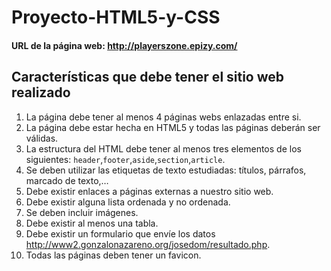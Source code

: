 # Proyecto-HTML5-y-CSS
#### URL de la página web: http://playerszone.epizy.com/
## Características que debe tener el sitio web realizado

1. La página debe tener al menos 4 páginas webs enlazadas entre si.
2. La página debe estar hecha en HTML5 y todas las páginas deberán ser válidas.
3. La estructura del HTML debe tener al menos tres elementos de los siguientes: `header`,`footer`,`aside`,`section`,`article`.
4. Se deben utilizar las etiquetas de texto estudiadas: títulos, párrafos, marcado de texto,…
5. Debe existir enlaces a páginas externas a nuestro sitio web.
6. Debe existir alguna lista ordenada y no ordenada.
7. Se deben incluir imágenes.
8. Debe existir al menos una tabla.
9. Debe existir un formulario que envíe los datos http://www2.gonzalonazareno.org/josedom/resultado.php.
10. Todas las páginas deben tener un favicon.
